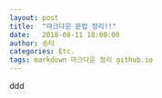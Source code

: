 ```yaml
---
layout: post
title:  "마크다운 문법 정리!!"
date:   2018-08-11 18:00:00
author: 송타
categories: Etc.
tags: markdown 마크다운 정리 github.io
---
```


ddd
